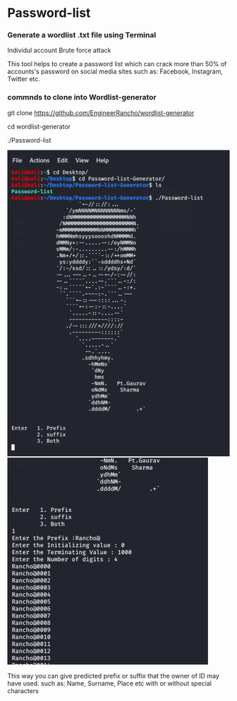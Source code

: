 # Password-list
### Generate a wordlist .txt file using Terminal 
Individul account Brute force attack

This tool helps to create a password list which can crack more than 50% of accounts's password on social media sites such as: Facebook, Instagram, Twitter etc.

### commnds to clone into Wordlist-generator

git clone https://github.com/EngineerRancho/wordlist-generator

cd wordlist-generator

./Password-list

![](.Screenshot%201.png) 
![](.Screenshot%202.png)

This way you can give predicted prefix or suffix that the owner of ID may have used. such as: Name, Surname, Place etc with or without special characters
